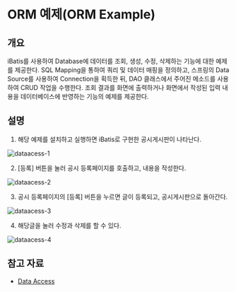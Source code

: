 # ORM 예제(ORM Example)

## 개요
iBatis를 사용하여 Database에 데이터를 조회, 생성, 수정, 삭제하는 기능에 대한 예제를 제공한다. SQL Mapping을 통하여 쿼리 및 데이터 매핑을 정의하고, 스프링의 Data Source를 사용하여 Connection을 획득한 뒤, DAO 클래스에서 주어진 메소드를 사용하여 CRUD 작업을 수행한다. 조회 결과를 화면에 출력하거나 화면에서 작성된 입력 내용을 데이터베이스에 반영하는 기능의 예제를 제공한다.

## 설명
1. 해당 예제를 설치하고 실행하면 iBatis로 구현한 공시게시판이 나타난다.

![dataacess-1](../images/dataacess-1.png)

2. [등록] 버튼을 눌러 공시 등록페이지를 호출하고, 내용을 작성한다.

![dataacess-2](../images/dataacess-2.png)

3. 공시 등록페이지의 [등록] 버튼을 누르면 글이 등록되고, 공시게시판으로 돌아간다.

![dataacess-3](../images/dataacess-3.png)

4. 해당글을 눌러 수정과 삭제를 할 수 있다.

![dataacess-4](../images/dataacess-4.png)

## 참고 자료
- [Data Access](./data-access.md)